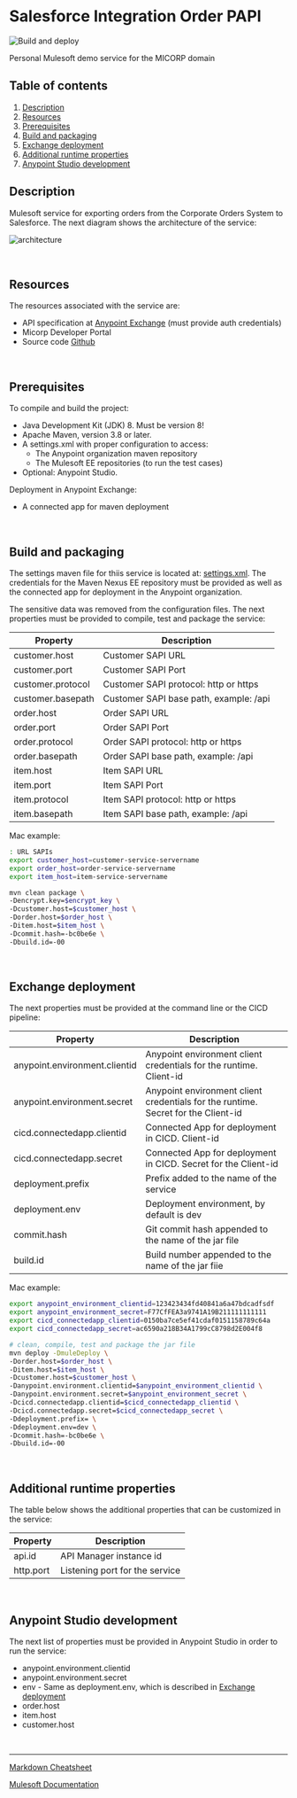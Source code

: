 # Salesforce Integration Order PAPI
![Build and deploy](https://github.com/jpontdia/mule-micorp-integrationorder-papi/actions/workflows/dev.yml/badge.svg)

Personal Mulesoft demo service for the MICORP domain

## Table of contents
1. [Description](#description)
2. [Resources](#resources) 
3. [Prerequisites](#prerequisites)
4. [Build and packaging](#build-and-packaging)
5. [Exchange deployment](#exchange-deployment)
6. [Additional runtime properties](#additional-runtime-properties)
7. [Anypoint Studio development](#anypoint-studio-development)

## Description
Mulesoft service for exporting orders from the Corporate Orders System to Salesforce. The next diagram shows the architecture of the service:

![architecture](https://github.com/jpontdia/mule-micorp-integrationorder-papi/raw/main/docs/architecture.png)

<br>

## Resources
The resources associated with the service are:

 - API specification at [Anypoint Exchange](https://anypoint.mulesoft.com/exchange/078efef1-d139-48ed-92f5-f8d4a0592374/micorp-integrationorder-papi/) (must provide auth credentials)
 - Micorp Developer Portal
 - Source code [Github](https://github.com/jpontdia/mule-micorp-integrationorder-papi)

<br>

## Prerequisites
To compile and build the project:

 - Java Development Kit (JDK) 8. Must be version 8!
 - Apache Maven, version 3.8 or later.
 - A settings.xml with proper configuration to access:
   - The Anypoint organization maven repository
   - The Mulesoft EE repositories (to run the test cases)
 - Optional: Anypoint Studio.

Deployment in Anypoint Exchange:

 - A connected app for maven deployment

<br>

## Build and packaging

The settings maven file for thiis service is located at: [settings.xml](https://github.com/jpontdia/mule-micorp-pom/blob/main/settings.xml). The credentials for the Maven Nexus EE repository must be provided as well as the connected app for deployment in the Anypoint organization.

The sensitive data was removed from the configuration files. The next properties must be provided to compile, test and package the service:

| Property    | Description |
| ----------- | ----------- |
| customer.host     | Customer SAPI URL                      |
| customer.port     | Customer SAPI Port                     |
| customer.protocol | Customer SAPI protocol: http or https  |
| customer.basepath | Customer SAPI base path, example: /api |
| order.host     | Order SAPI URL                      |
| order.port     | Order SAPI Port                     |
| order.protocol | Order SAPI protocol: http or https  |
| order.basepath | Order SAPI base path, example: /api |
| item.host     | Item SAPI URL                      |
| item.port     | Item SAPI Port                     |
| item.protocol | Item SAPI protocol: http or https  |
| item.basepath | Item SAPI base path, example: /api |

Mac example:

```bash
: URL SAPIs
export customer_host=customer-service-servername
export order_host=order-service-servername
export item_host=item-service-servername

mvn clean package \
-Dencrypt.key=$encrypt_key \
-Dcustomer.host=$customer_host \
-Dorder.host=$order_host \
-Ditem.host=$item_host \
-Dcommit.hash=-bc0be6e \
-Dbuild.id=-00
```

<br>

## Exchange deployment

The next properties must be provided at the command line or the CICD pipeline:

| Property    | Description |
| ----------- | ----------- |
| anypoint.environment.clientid | Anypoint environment client credentials for the runtime. Client-id |
| anypoint.environment.secret   | Anypoint environment client credentials for the runtime. Secret for the Client-id |
| cicd.connectedapp.clientid | Connected App for deployment in CICD. Client-id |
| cicd.connectedapp.secret   | Connected App for deployment in CICD. Secret for the Client-id |
| deployment.prefix | Prefix added to the name of the service |
| deployment.env | Deployment environment, by default is dev |
| commit.hash    | Git commit hash appended to the name of the jar file |
| build.id       | Build number appended to the name of the jar fiie |

Mac example:

```bash
export anypoint_environment_clientid=123423434fd40841a6a47bdcadfsdf
export anypoint_environment_secret=F77CfFEA3a9741A19B211111111111
export cicd_connectedapp_clientid=0150ba7ce5ef41cdaf0151158789c64a
export cicd_connectedapp_secret=ac6590a218B34A1799cC8798d2E004f8

# clean, compile, test and package the jar file
mvn deploy -DmuleDeploy \
-Dorder.host=$order_host \
-Ditem.host=$item_host \
-Dcustomer.host=$customer_host \
-Danypoint.environment.clientid=$anypoint_environment_clientid \
-Danypoint.environment.secret=$anypoint_environment_secret \
-Dcicd.connectedapp.clientid=$cicd_connectedapp_clientid \
-Dcicd.connectedapp.secret=$cicd_connectedapp_secret \
-Ddeployment.prefix= \
-Ddeployment.env=dev \
-Dcommit.hash=-bc0be6e \
-Dbuild.id=-00
```

<br>

## Additional runtime properties

The table below shows the additional properties that can be customized in the service:

| Property  | Description |
| --------- | ----------- |
| api.id    | API Manager instance id |
| http.port | Listening port for the service |

<br>

## Anypoint Studio development

The next list of properties must be provided in Anypoint Studio in order to run the service:

 - anypoint.environment.clientid
 - anypoint.environment.secret 
 - env - Same as deployment.env, which is described in [Exchange deployment](#exchange-deployment)
 - order.host
 - item.host
 - customer.host  

<br>

---
[Markdown Cheatsheet](https://github.com/adam-p/markdown-here/wiki/Markdown-Cheatsheet)

[Mulesoft Documentation](https://docs.mulesoft.com/general/)